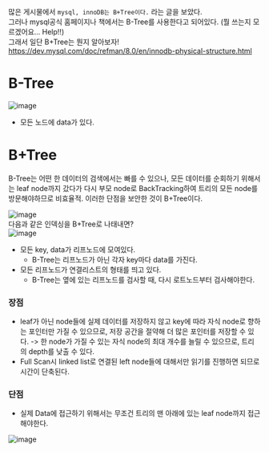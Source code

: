 많은 게시물에서 `mysql, innoDB는 B+Tree이다.` 라는 글을 보았다.  
그러나 mysql공식 홈페이지나 책에서는 B-Tree를 사용한다고 되어있다. (뭘 쓰는지 모르겠어요... Help!!)  
그래서 일단 B+Tree는 뭔지 알아보자!  
https://dev.mysql.com/doc/refman/8.0/en/innodb-physical-structure.html  

# B-Tree
![image](https://github.com/RealMySQL-Study/REAL_MYSQL_STUDY/assets/67637716/39c55705-ca3c-4195-ab2f-60bcd6f6b8c6)  
* 모든 노드에 data가 있다.


# B+Tree
B-Tree는 어떤 한 데이터의 검색에서는 빠를 수 있으나, 모든 데이터를 순회하기 위해서는 leaf node까지 갔다가 다시 부모 node로 BackTracking하여 트리의 모든 node를 방문해야하므로 비효율적. 이러한 단점을 보안한 것이 B+Tree이다.  

![image](https://github.com/RealMySQL-Study/REAL_MYSQL_STUDY/assets/67637716/e4082d70-f1fd-4fee-b502-9a1e3bcfcd5e)  
다음과 같은 인덱싱을 B+Tree로 나태내면?  
![image](https://github.com/RealMySQL-Study/REAL_MYSQL_STUDY/assets/67637716/a202bb36-9a81-4c34-9f10-5083b3bd8955)
* 모든 key, data가 리프노드에 모여있다.
  * B-Tree는 리프노드가 아닌 각자 key마다 data를 가진다.
* 모든 리프노드가 연결리스트의 형태를 띄고 있다.
  * B-Tree는 옆에 있는 리프노드를 검사할 때, 다시 로트노드부터 검사해야한다.

### 장점
* leaf가 아닌 node들에 실제 데이터를 저장하지 않고 key에 따라 자식 node로 향하는 포인터만 가질 수 있으므로, 저장 공간을 절약해 더 많은 포인터를 저장할 수 있다. -> 한 node가 가질 수 있는 자식 node의 최대 개수를 늘릴 수 있으므로, 트리의 depth를 낮출 수 있다.
* Full Scan시 linked list로 연결된 left node들에 대해서만 읽기를 진행하면 되므로 시간이 단축된다.

### 단점
* 실제 Data에 접근하기 위해서는 무조건 트리의 맨 아래에 있는 leaf node까지 접근해야한다.


![image](https://github.com/RealMySQL-Study/REAL_MYSQL_STUDY/assets/67637716/9f1ecb2b-771c-4078-9cd4-abc1abd8ca3e)  


